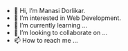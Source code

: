 - 👋 Hi, I’m Manasi Dorlikar.
- 👀 I’m interested in Web Development.
- 🌱 I’m currently learning ... 
- 💞️ I’m looking to collaborate on ...
- 📫 How to reach me ...

<!---
ManasiD15/ManasiD15 is a ✨ special ✨ repository because its `README.md` (this file) appears on your GitHub profile.
--->
